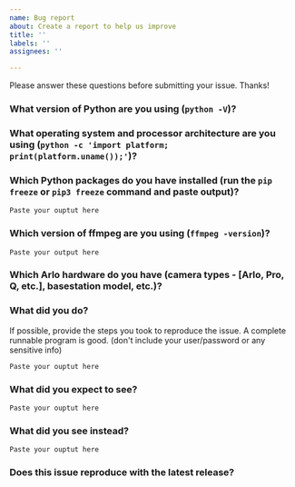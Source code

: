 ```yaml
---
name: Bug report
about: Create a report to help us improve
title: ''
labels: ''
assignees: ''

---
```


Please answer these questions before submitting your issue. Thanks!


### What version of Python are you using (`python -V`)?


### What operating system and processor architecture are you using (`python -c 'import platform; print(platform.uname());'`)?


### Which Python packages do you have installed (run the `pip freeze` or `pip3 freeze` command and paste output)?
```
Paste your ouptut here
```

### Which version of ffmpeg are you using (`ffmpeg -version`)?
```
Paste your output here
```

### Which Arlo hardware do you have (camera types - [Arlo, Pro, Q, etc.], basestation model, etc.)?


### What did you do?

If possible, provide the steps you took to reproduce the issue. 
A complete runnable program is good. (don't include your user/password or any sensitive info)
```
Paste your ouptut here
```

### What did you expect to see?
```
Paste your ouptut here
```

### What did you see instead?
```
Paste your ouptut here
```

### Does this issue reproduce with the latest release?

